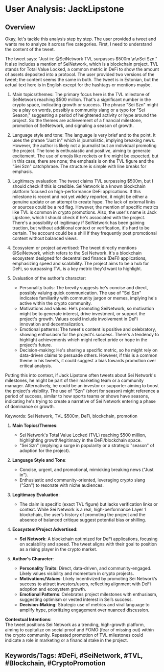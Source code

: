 # User Analysis: JackLipstone

## Overview

<think>
Okay, let's tackle this analysis step by step. The user provided a tweet and wants me to analyze it across five categories. First, I need to understand the content of the tweet.

The tweet says: "Just in: @SeiNetwork TVL surpasses $500m \n\nSei Szn." It also includes a mention of SeiNetwork, which is a blockchain project. TVL stands for Total Value Locked, a common metric in DeFi to show the amount of assets deposited into a protocol. The user provided two versions of the tweet; the content seems the same in both. The tweet is in Estonian, but the actual text here is in English except for the hashtags or mentions maybe.

1. Main topics/themes: The primary focus here is the TVL milestone of SeiNetwork reaching $500 million. That's a significant number in the crypto space, indicating growth or success. The phrase "Sei Szn" might be a play on words, possibly a community slang or a typo for "Sei Season," suggesting a period of heightened activity or hype around the project. So the themes are achievement of a financial milestone, promotion of SeiNetwork, and signaling a season of growth.

2. Language style and tone: The language is very brief and to the point. It uses the phrase "Just in" which is journalistic, implying breaking news. However, the author is likely not a journalist but an individual promoting the project. The tone is enthusiastic and positive, aiming to generate excitement. The use of emojis like rockets or fire might be expected, but in this case, there are none; the emphasis is on the TVL figure and the "Sei Szn" catchphrase. The structure is simple with line breaks for emphasis.

3. Legitimacy evaluation: The tweet claims TVL surpassing $500m, but I should check if this is credible. SeiNetwork is a known blockchain platform focused on high-performance DeFi applications. If this milestone is recent and not yet widely reported, it might be either a genuine update or an attempt to create hype. The lack of external links or sources could be a red flag. However, the mention of specific metrics like TVL is common in crypto promotions. Also, the user's name is Jack Lipstone, which I should check if he's associated with the project. There's a possibility of legitimacy if SeiNetwork has been gaining traction, but without additional context or verification, it's hard to be certain. The account could be a shill if they frequently post promotional content without balanced views.

4. Ecosystem or project advertised: The tweet directly mentions @SeiNetwork, which refers to the Sei Network. It's a blockchain ecosystem designed for decentralized finance (DeFi) applications, emphasizing speed and scalability. The project aims to be a hub for DeFi, so surpassing TVL is a key metric they'd want to highlight.

5. Evaluation of the author's character:
   - Personality traits: The brevity suggests he's concise and direct, possibly valuing quick communication. The use of "Sei Szn" indicates familiarity with community jargon or memes, implying he's active within the crypto community.
   - Motivations and values: He's promoting SeiNetwork, so motivation might be to generate interest, drive investment, or support the project's growth. Values could include involvement in DeFi innovation and decentralization.
   - Emotional patterns: The tweet's content is positive and celebratory, showing enthusiasm for the project's success. There's a tendency to highlight achievements which might reflect pride or hope in the project's future.
   - Decision-making: He's sharing a specific metric, so he might rely on data-driven claims to persuade others. However, if this is a common theme in his tweets, it could suggest a bias towards promotion over critical analysis.

Putting this into context, if Jack Lipstone often tweets about Sei Network's milestones, he might be part of their marketing team or a community manager. Alternatively, he could be an investor or supporter aiming to boost the project's visibility. The use of "Szn" (short for season) might reference a period of success, similar to how sports teams or shows have seasons, indicating he's trying to create a narrative of Sei Network entering a phase of dominance or growth.

Keywords: Sei Network, TVL $500m, DeFi, blockchain, promotion
</think>

1. **Main Topics/Themes**:  
   - Sei Network's Total Value Locked (TVL) reaching $500 million, highlighting growth/legitimacy in the DeFi/blockchain space.  
   - "Sei Szn" (implying a surge in popularity or a strategic "season" of adoption for the project).  

2. **Language Style and Tone**:  
   - Concise, urgent, and promotional, mimicking breaking news ("Just in").  
   - Enthusiastic and community-oriented, leveraging crypto slang ("Szn") to resonate with niche audiences.  

3. **Legitimacy Evaluation**:  
   - The claim is specific (exact TVL figure) but lacks verification links or context. While Sei Network is a real, high-performance Layer 1 blockchain, the user’s history of promoting the project and the absence of balanced critique suggest potential bias or shilling.  

4. **Ecosystem/Project Advertised**:  
   - **Sei Network**: A blockchain optimized for DeFi applications, focusing on scalability and speed. The tweet aligns with their goal to position as a rising player in the crypto market.  

5. **Author's Character**:  
   - **Personality Traits**: Direct, data-driven, and community-engaged. Likely values visibility and momentum in crypto projects.  
   - **Motivations/Values**: Likely incentivized by promoting Sei Network’s success to attract investors/users, reflecting alignment with DeFi adoption and ecosystem growth.  
   - **Emotional Patterns**: Celebrates project milestones with enthusiasm, suggesting optimism or vested interest in Sei’s success.  
   - **Decision-Making**: Strategic use of metrics and viral language to amplify hype, prioritizing engagement over nuanced discussion.  

**Contextual Intentions**:  
The tweet positions Sei Network as a trending, high-growth platform, aiming to capitalize on social proof and FOMO (fear of missing out) within the crypto community. Repeated promotion of TVL milestones could indicate a role in marketing or a financial stake in the project.  

**Keywords/Tags**: #DeFi, #SeiNetwork, #TVL, #Blockchain, #CryptoPromotion
---
